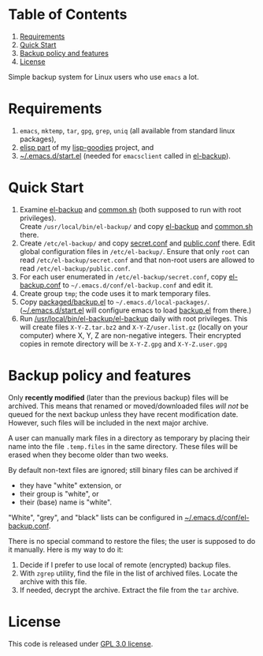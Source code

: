 
# Table of Contents

1.  [Requirements](#orgfcbec2b)
2.  [Quick Start](#org6c5af7f)
3.  [Backup policy and features](#org8334dc9)
4.  [License](#org888c5a3)

Simple backup system for Linux users who use `emacs` a lot.


<a id="orgfcbec2b"></a>

# Requirements

1.  `emacs`, `mktemp`, `tar`, `gpg`, `grep`, `uniq` (all available from standard linux packages),
2.  [elisp part](https://github.com/chalaev/lisp-goodies/blob/master/packaged/shalaev.el) of my [lisp-goodies](https://github.com/chalaev/lisp-goodies) project, and
3.  [~/.emacs.d/start.el](https://github.com/chalaev/lisp-goodies/blob/master/packaged/start.el) (needed for `emacsclient` called in [el-backup](el-backup)).


<a id="org6c5af7f"></a>

# Quick Start

1.  Examine [el-backup](el-backup) and [common.sh](common.sh) (both supposed to run with root privileges).  
    Create `/usr/local/bin/el-backup/` and copy [el-backup](el-backup) and [common.sh](common.sh) there.
2.  Create `/etc/el-backup/` and copy [secret.conf](secret.conf) and [public.conf](public.conf) there.
    Edit global configuration files in `/etc/el-backup/`. Ensure that only `root` can read `/etc/el-backup/secret.conf`
    and that non-root users are allowed to read  `/etc/el-backup/public.conf`.
3.  For each user enumerated in `/etc/el-backup/secret.conf`, copy [el-backup.conf](el-backup.conf) to `~/.emacs.d/conf/el-backup.conf`
    and edit it.
4.  Create group `tmp`; the code uses it to mark temporary files.
5.  Copy [packaged/backup.el](packaged/backup.el) to `~/.emacs.d/local-packages/`.
    ([~/.emacs.d/start.el](https://github.com/chalaev/lisp-goodies/blob/master/packaged/start.el) will configure emacs to load [backup.el](packaged/backup.el) from there.)
6.  Run [/usr/local/bin/el-backup/el-backup](el-backup) daily with root privileges.
    This will create files `X-Y-Z.tar.bz2` and `X-Y-Z/user.list.gz` (locally on your computer) where X, Y, Z are non-negative integers.
    Their encrypted copies in remote directory will be `X-Y-Z.gpg` and `X-Y-Z.user.gpg`


<a id="org8334dc9"></a>

# Backup policy and features

Only **recently modified** (later than the previous backup) files will be archived.
This means that renamed or moved/downloaded files *will not* be queued for the next backup unless they have recent modification date.
However, such files will be included in the next major archive.

A user can manually mark files in a directory as temporary by placing their name into the file
`.temp.files` in the same directory. These files will be erased when they become older than two weeks.

By default non-text files are ignored; still binary files can be archived if

-   they have "white" extension, or
-   their group is "white", or
-   their (base) name  is "white".

"White", "grey", and "black" lists can be configured in  [~/.emacs.d/conf/el-backup.conf](el-backup.conf).

There is no special command to restore the files; the user is supposed to do it manually. Here is my way to do it:

1.  Decide if I prefer to use local of remote (encrypted) backup files.
2.  With `zgrep` utility, find the file in the list of archived files. Locate the archive with this file.
3.  If needed, decrypt the archive. Extract the file from the `tar` archive.


<a id="org888c5a3"></a>

# License

This code is released under [GPL 3.0 license](LICENSE).

